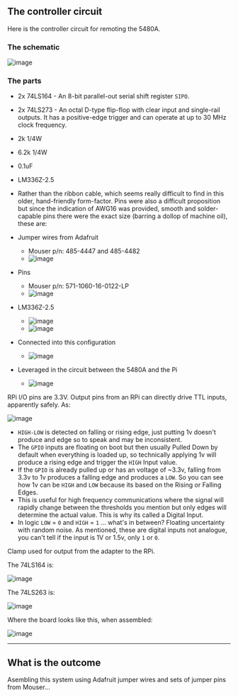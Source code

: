 ## The controller circuit

Here is the controller circuit for remoting the 5480A.

### The schematic

![image](/images/controller-host.png)

### The parts

* 2x 74LS164 - An 8-bit parallel-out serial shift register `SIPO`.
* 2x 74LS273 - An octal D-type flip-flop with clear input and single-rail outputs. It has a positive-edge trigger and can operate at up to 30 MHz clock frequency.
* 2k 1/4W
* 6.2k 1/4W
* 0.1uF 
* LM336Z-2.5
* Rather than the ribbon cable, which seems really difficult to find in this older, hand-friendly form-factor. Pins were also a difficult proposition but since the indication of AWG16 was provided, smooth and solder-capable pins there were the exact size (barring a dollop of machine oil), these are: 

* Jumper wires from Adafruit
    - Mouser p/n: 485-4447 and 485-4482
    - ![image](/controller/images/jumper-wires.png)
* Pins 
    - Mouser p/n:  571-1060-16-0122-LP
    - ![image](/controller/images/16z-pin.png)
* LM336Z-2.5
    - ![image](/controller/images/lm336z-kon.png)
    - ![image](/controller/images/LM336-pins.png)
* Connected into this configuration
    - ![image](/controller/images/lm366-power-setup.png)
* Leveraged in the circuit between the 5480A and the Pi
    - ![image](/controller/images/lm366-circuit-place.png)


RPi I/O pins are 3.3V. Output pins from an RPi can directly drive TTL inputs, apparently safely. As:

![image](/controller/images/LM336-pins.png)


* `HIGH-LOW` is detected on falling or rising edge, just putting 1v doesn't produce and edge so to speak and may be inconsistent.
* The `GPIO` inputs are floating on boot but then usually Pulled Down by default when everything is loaded up, so technically applying 1v will produce a rising edge and trigger the `HIGH` Input value.
* If the `GPIO` is already pulled up or has an voltage of ~3.3v, falling from 3.3v to 1v produces a falling edge and produces a `LOW`. So you can see how 1v can be `HIGH` and `LOW` because its based on the Rising or Falling Edges.
* This is useful for high frequency communications where the signal will rapidly change between the thresholds you mention but only edges will determine the actual value. This is why its called a Digital Input.
* In logic `LOW` = `0` and `HIGH` = `1` ... what's in between? Floating uncertainty with random noise. As mentioned, these are digital inputs not analogue, you can't tell if the input is 1V or 1.5v, only `1` or `0`.

Clamp used for output from the adapter to the RPi.

The 74LS164 is:

![image](/images/74164.jpg)

The 74LS263 is:

![image](/images/74273.jpg)

Where the board looks like this, when assembled:

![image](/images/controller.jpg)

-----

## What is the outcome

Asembling this system using Adafruit jumper wires and sets of jumper pins from Mouser...